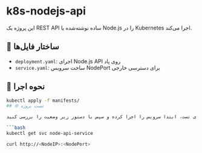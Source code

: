 # k8s-nodejs-api

این پروژه یک REST API ساده نوشته‌شده با Node.js را در Kubernetes اجرا می‌کند.

## 📂 ساختار فایل‌ها

- `deployment.yaml`: اجرای Node.js API روی پاد
- `service.yaml`: ساخت سرویس NodePort برای دسترسی خارجی

## 🚀 نحوه اجرا

```bash
kubectl apply -f manifests/
## 🌐 تست پروژه

برای تست، ابتدا سرویس را اجرا کرده و سپس با دستور زیر وضعیت را بررسی کنید:

```bash
kubectl get svc node-api-service

curl http://<NodeIP>:<NodePort>
